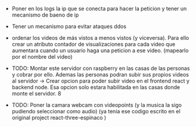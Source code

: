 
- Poner en los logs la ip que se conecta para hacer la peticion y tener un mecanismo de baeno de ip
- Tener un mecanismo para evitar ataques ddos

- ordenar los videos de más vistos a menos vistos (y viceversa). Para ello crear un atributo contador de visualizaciones para cada video que aumentara cuando un usuario haga una peticion a ese video. (mapearlo por el nombre del video)

- TODO: Montar este servidor con raspberry en las casas de las personas y cobrar por ello. Ademas las personas podran subir sus propios videos al servidor -> Crear opcion para poder subir video en el frontend react y backend node. Esa opcion solo estara habilitada en las casas donde monte el servidor.
8
- TODO: Poner la camara webcam con videopoints (y la musica la sigo pudiendo seleccionar como audio) (ya tenia ese codigo escrito en el original project react-three-espinaco )